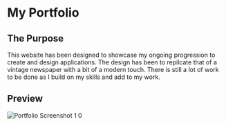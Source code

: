# My Portfolio

## The Purpose
This website has been designed to showcase my ongoing progression to create and design applications. The design has been to repilcate that of a vintage newspaper with a bit of a modern touch. There is still a lot of work to be done as I build on my skills and add to my work.
## Preview
![Portfolio Screenshot 1 0](https://github.com/Saydeezr/Portfolio/assets/157931019/2d59b08a-8885-4b05-84a1-1fd88de90c01)

